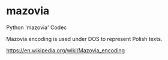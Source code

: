 # mazovia
Python 'mazovia' Codec

Mazovia encoding is used under DOS to represent Polish texts.

https://en.wikipedia.org/wiki/Mazovia_encoding
